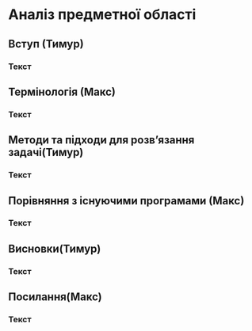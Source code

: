 # Аналіз предметної області

## Вступ (Тимур)

### Текст

## Термінологія (Макс)

### Текст 

## Методи та підходи для розвʼязання задачі(Тимур)

### Текст

## Порівняння з існуючими програмами (Макс)

### Текст

## Висновки(Тимур)

### Текст

## Посилання(Макс)

### Текст